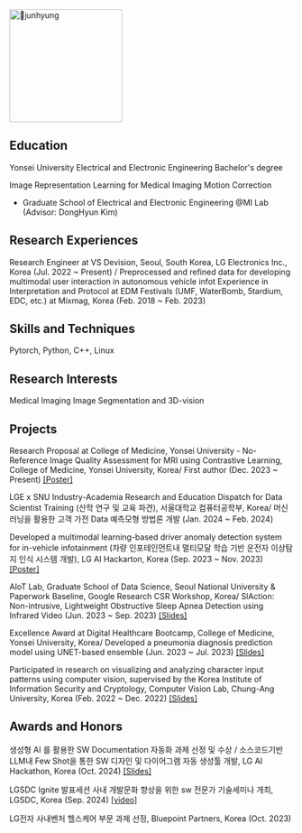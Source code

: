 
<img src="https://github.com/user-attachments/assets/9e0bd56b-5aa8-4cfb-ac3c-10b2ceb7ba57" alt="junhyung" width="200">


## Education

Yonsei University Electrical and Electronic Engineering Bachelor's degree

Image Representation Learning for Medical Imaging Motion Correction
* Graduate School of Electrical and Electronic Engineering @MI Lab (Advisor: DongHyun Kim)

## Research Experiences

Research Engineer at VS Devision, Seoul, South Korea, LG Electronics Inc., Korea (Jul. 2022 ~ Present) / Preprocessed and refined data for developing multimodal user interaction in autonomous vehicle infot
Experience in Interpretation and Protocol at EDM Festivals (UMF, WaterBomb, 5tardium, EDC, etc.) at Mixmag, Korea (Feb. 2018 ~ Feb. 2023)

## Skills and Techniques

Pytorch, Python, C++, Linux 

## Research Interests

Medical Imaging
Image Segmentation and 3D-vision

## Projects

Research Proposal at College of Medicine, Yonsei University - No-Reference Image Quality Assessment for MRI using Contrastive Learning, College of Medicine, Yonsei University, Korea/ First author (Dec. 2023 ~ Present)
[[Poster]](https://docs.google.com/presentation/d/1AgeVeamdqu7mWUhWMNuBPhJbHwUOg2VQxOTb3vapWJI/edit?usp=sharing)

LGE x SNU Industry-Academia Research and Education Dispatch for Data Scientist Training (산학 연구 및 교육 파견), 서울대학교 컴퓨터공학부, Korea/ 머신러닝을 활용한 고객 가전 Data 예측모형 방법론 개발 (Jan. 2024 ~ Feb. 2024)

Developed a multimodal learning-based driver anomaly detection system for in-vehicle infotainment (차량 인포테인먼트내 멀티모달 학습 기반 운전자 이상탐지 인식 시스템 개발), LG AI Hackarton, Korea (Sep. 2023 ~ Nov. 2023)
[[Poster]](https://docs.google.com/presentation/d/1Tn_IxBw_0K9AyMDqmLXG6q6gpc55OrTy03-MLEM-IKI/edit?usp=sharing)

AIoT Lab, Graduate School of Data Science, Seoul National University & Paperwork Baseline, Google Research CSR Workshop, Korea/ SlAction: Non-intrusive, Lightweight Obstructive Sleep Apnea Detection using Infrared Video (Jun. 2023 ~ Sep. 2023)
[[Slides]](https://docs.google.com/presentation/d/1lBMjlY1C0PuB2HpK8_lS93kvZH426oItpa5iWKKmfHg/edit?usp=sharing)

Excellence Award at Digital Healthcare Bootcamp, College of Medicine, Yonsei University, Korea/ Developed a pneumonia diagnosis prediction model using UNET-based ensemble (Jun. 2023 ~ Jul. 2023)
[[Slides]](https://docs.google.com/presentation/d/15pwqhaYXzqRVRvjh8tzK8o583CKzZDl-a5SHUbfZKVk/edit?usp=sharing)

Participated in research on visualizing and analyzing character input patterns using computer vision, supervised by the Korea Institute of Information Security and Cryptology, Computer Vision Lab, Chung-Ang University, Korea (Feb. 2022 ~ Dec. 2022)
[[Slides]](https://docs.google.com/presentation/d/1pcMfwIX3j1owk_HicaZoHUHtt0t4IqT0gGKL_99Zr2U/edit?usp=sharing)

## Awards and Honors

생성형 AI 를 활용한 SW Documentation 자동화 과제 선정 및 수상 / 소스코드기반 LLM내 Few Shot을 통한 SW 디자인 및 다이어그램 자동 생성툴 개발, LG AI Hackathon, Korea (Oct. 2024)
[[Slides]](https://docs.google.com/presentation/d/1CSxdnqk11ui5JvEnv-Swx7L_2H1gnKa8QaSF8-EaZ9g/edit?usp=sharing)

LGSDC Ignite 발표세션 사내 개발문화 향상을 위한 sw 전문가 기술세미나 개최, LGSDC, Korea (Sep. 2024)
[[video]](https://www.youtube.com/watch?v=5ZweJ2ZNXeE&t=516s)

LG전자 사내벤처 헬스케어 부문 과제 선정, Bluepoint Partners, Korea (Oct. 2023)

